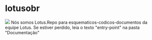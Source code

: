 # lotusobr
![](https://github.com/predomaquilare/lotusobr/blob/main/Assets/lotus-svgrepo-com.svg)
Nós somos Lotus.Repo para esquematicos-codicos-documentos da equipe Lotus. Se estiver perdido, leia o texto "entry-point" na pasta "Documentação" 
